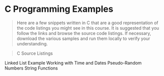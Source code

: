 # C Programming Examples
> Here are a few snippets written in C that are a good representation of the code listings you might see in this course. It is suggested that you follow the links and browse the source code listings. If necessary, download the various samples and run them locally to verify your understanding.

> C Source Listings

Linked List Example
Working with Time and Dates
Pseudo-Random Numbers
String Functions
